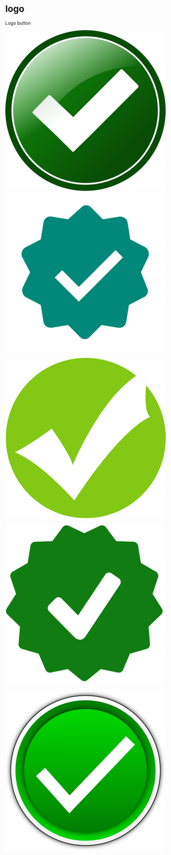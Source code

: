 # logo
Logo button


![approved-151676_1280.png](approved-151676_1280.png)
![kisspng-computer-icons-download-desktop-wallpaper-approve-icon-5ae1256f99bf21.9876084015247046236298.png](kisspng-computer-icons-download-desktop-wallpaper-approve-icon-5ae1256f99bf21.9876084015247046236298.png)

![kisspng-check-mark-computer-icons-clip-art-action-symbol-5b5ea39e573db0.5517304215329289263574.png](kisspng-check-mark-computer-icons-clip-art-action-symbol-5b5ea39e573db0.5517304215329289263574.png)

![kisspng-computer-icons-download-symbol-approve-icon-5ae04e03ef5121.4803057615246494759803.png](kisspng-computer-icons-download-symbol-approve-icon-5ae04e03ef5121.4803057615246494759803.png)

![affirmative-156538_1280.png](affirmative-156538_1280.png)
![]()
